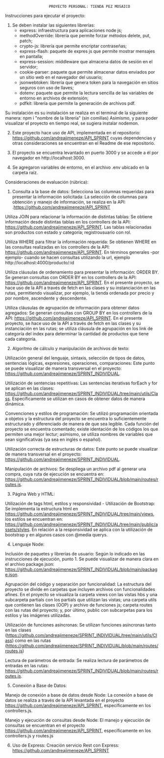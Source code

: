                         PROYECTO PERSONAL: TIENDA PEZ MOSAICO

Instrucciones para ejecutar el proyecto:

1) Se deben instalar las siguientes librerías: 
    - express: infraestructura para aplicaciones node js;
    - methodOverride: librería que permite forzar métodos delete, put, patch;
    - crypto-js: librería que permite encriptar contraseñas; 
    - express-flash: paquete de expres js que permite mostrar mensajes en pantalla; 
    - express-session: middleware que almacena datos de sesión en el servidor; 
    - cookie-parser: paquete que permite almacenar datos enviados por un sitio web en el navegador del usuario; 
    - jsonwebtoken: librería que genera token para la navegación en sitios seguros con uso de llaves; 
    - dotenv: paquete que permite la lectura sencilla de las variables de entorno en archivos de extensión;
    - pdfkit: librería que permite la generación de archivos pdf.

Su instalación es su instalación se realiza en el terminal de la siguiente manera: npm i "nombre de la librería" (sin comillas) Asimismo, y para poder visualizar el proyecto en tiempo real, se sugiera instalar nodemon.

2) Este proyecto hace uso de API, implementada en el repositorio: https://github.com/andreajimeneze/API_SPRINT cuyas dependencias y otras consideraciones se encuentran en el Readme de ese repositorio.

3) El proyecto se encuentra levantado en puerto 3000 y se accede a él por navegador en http://localhost:3000.

4) Se agregaron variables de entorno, en el archivo .env ubicado en la carpeta raíz.


Consideraciones de evaluación (rúbrica):

1) Consulta a la base de datos:
Selecciona las columnas requeridas para presentar la información solicitada: La selección de columnas para obtención y manejo de información, se realiza en la API: .https://github.com/andreajimeneze/API_SPRINT

Utiliza JOIN para relacionar la información de distintas tablas: Se obtiene información desde distintas tablas en los controllers de la API: https://github.com/andreajimeneze/API_SPRINT. Las tablas relacionadas son productos con estado y categoría; registrousuario con rol.

Utiliza WHERE para filtrar la información requerida: Se obtienen WHERE en las consultas realizadas en los controllers de la API: https://github.com/andreajimeneze/API_SPRINT. En términos generales -por ejemplo- cuando se hacen consultas utilizando la url, ejemplo http://localhost:4000/producto/:id

Utiliza cláusulas de ordenamiento para presentar la información: ORDER BY. Se generan consultas con ORDER BY en los controllers de la API: https://github.com/andreajimeneze/API_SPRINT. En el presente proyecto, se hace uso de la API a través de fetch en las clases y su instanciación en las rutas, permitiendo visualizar, por ejemplo, la tienda ordenada por precio y por nombre, ascendente y descendente.

Utiliza cláusulas de agrupación de información para obtener datos agregados: Se generan consultas con GROUP BY en los controllers de la API: https://github.com/andreajimeneze/API_SPRINT.  En el presente proyecto, se hace uso de la API a través de fetch en las clases y su instanciación en las rutas; se utiliza cláusula de agrupación en los link de categoría del index para determinar la cantidad de productos que tiene cada categoría. 

2) Algorítmo de cálculo y manipulación de archivos de texto:

Utilización general del lenguaje, sintaxis, selección de tipos de datos, sentencias lógicas, expresiones, operaciones, comparaciones: Este punto se puede visualizar de manera transversal en el proyecto: https://github.com/andreajimeneze/SPRINT_INDIVIDUAL.

Utilización de sentencias repetitivas: Las sentencias iterativas forEach y for se aplican en las clases: https://github.com/andreajimeneze/SPRINT_INDIVIDUAL/tree/main/utils/Class. Específicamente se utilizan en casos de obtener datos de manera dinámica.

Convenciones y estilos de programación: Se utilizó programación orientada a objetos y la estructura del proyecto se encuentra lo suficientemente estructurado y diferenciado de manera de que sea legible. Cada función del proyecto se encuentra comentado; existe identación de los códigos los que permiten una mejor lectur; asimismo, se utiliza nombres de variables que sean significativas (ya sea en inglés o español).

Utilización correcta de estructuras de datos: Este punto se puede visualizar de manera transversal en el proyecto: https://github.com/andreajimeneze/SPRINT_INDIVIDUAL.

Manipulación de archivos: Se despliega un archivo pdf al generar una compra, cuya ruta de ejecución se encuentra en: https://github.com/andreajimeneze/SPRINT_INDIVIDUAL/blob/main/routes/routes.js.

3) Página Web y HTML:

Utilización de tags html, estilos y responsividad - Utilización de Bootstrap: Se implementa la estructura html en https://github.com/andreajimeneze/SPRINT_INDIVIDUAL/tree/main/views, los estilos se encuentran en: https://github.com/andreajimeneze/SPRINT_INDIVIDUAL/tree/main/public/assets/styles. En relación a la responsividad se aplica con la utilización de bootstrap y en algunos casos con @media querys.

4) Lenguaje Node:

Inclusión de paquetes y librerías de usuario: Según lo indicado en las instrucciones de ejecución, punto 1. Se puede visualizar de manera clara en el archivo package.json: https://github.com/andreajimeneze/SPRINT_INDIVIDUAL/blob/main/package.json.

Agrupación del código y separación por funcionalidad: La estructura del proyecto se divide en carpetas que incluyen archivos con funcionalidades afines. En el proyecto se visualiza la carpeta views con las vistas hbs y una subcarpeta partials con los partials que utilizan las vistas; una carpeta utils que contienen las clases (OOP) y archivo de funciones js; carpeta routes con las rutas del proyecto; y, por último, public con subcarpetas para los estilos y las imágenes utilizadas.

Utilización de funciones asíncronas: Se utilizan funciones asíncronas tanto en las clases (https://github.com/andreajimeneze/SPRINT_INDIVIDUAL/tree/main/utils/Class) como en las rutas (https://github.com/andreajimeneze/SPRINT_INDIVIDUAL/blob/main/routes/routes.js)

Lectura de parámetros de entrada: Se realiza lectura de parámetros de entradas en las rutas: https://github.com/andreajimeneze/SPRINT_INDIVIDUAL/blob/main/routes/routes.js.


5) Conexión a Base de Datos: 

Manejo de conexión a base de datos desde Node: La conexión a base de datos se realiza a través de la API levantada en el proyecto  https://github.com/andreajimeneze/API_SPRINT, específicamente en los controllers.js.

Manejo y ejecución de consultas desde Node: El manejo y ejecución de consultas se encuentran en el proyecto  https://github.com/andreajimeneze/API_SPRINT, específicamente en los controllers.js y routes.js

6) Uso de Express: 
Creación servicio Rest con Express: https://github.com/andreajimeneze/API_SPRINT
